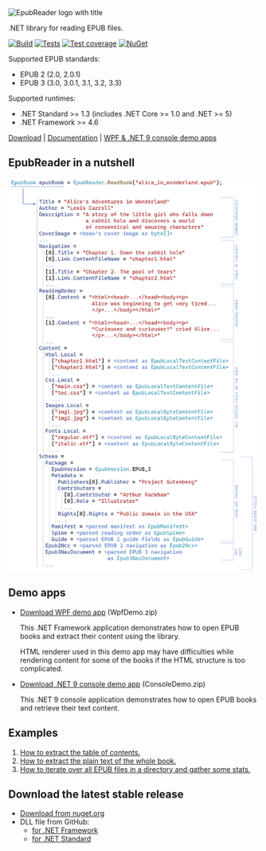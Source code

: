 <picture>
  <source media="(prefers-color-scheme: dark)" srcset="Documentation/images/logo-with-title-dark.svg">
  <source media="(prefers-color-scheme: light)" srcset="Documentation/images/logo-with-title-light.svg">
  <img alt="EpubReader logo with title" src="Documentation/images/logo-with-title-light.svg">
</picture>

.NET library for reading EPUB files.

[![Build](https://github.com/vers-one/EpubReader/actions/workflows/build.yml/badge.svg)](https://github.com/vers-one/EpubReader/actions/workflows/build.yml)
[![Tests](https://github.com/vers-one/EpubReader/actions/workflows/test.yml/badge.svg)](https://github.com/vers-one/EpubReader/actions/workflows/test.yml)
[![Test coverage](https://codecov.io/gh/vers-one/EpubReader/branch/master/graph/badge.svg?token=19RoYjPa56)](https://codecov.io/gh/vers-one/EpubReader)
[![NuGet](https://img.shields.io/nuget/v/VersOne.Epub.svg)](https://www.nuget.org/packages/VersOne.Epub)

Supported EPUB standards:
* EPUB 2 (2.0, 2.0.1)
* EPUB 3 (3.0, 3.0.1, 3.1, 3.2, 3.3)

Supported runtimes:
* .NET Standard >= 1.3 (includes .NET Core >= 1.0 and .NET >= 5)
* .NET Framework >= 4.6

[Download](#download-the-latest-stable-release) | [Documentation](https://os.vers.one/EpubReader/) | [WPF & .NET 9 console demo apps](#demo-apps)

## EpubReader in a nutshell
![EpubReader in a nutshell](Documentation/images/epubreader-in-a-nutshell.png)

## Demo apps
* [Download WPF demo app](https://github.com/vers-one/EpubReader/releases/latest/download/WpfDemo.zip) (WpfDemo.zip)

  This .NET Framework application demonstrates how to open EPUB books and extract their content using the library.

  HTML renderer used in this demo app may have difficulties while rendering content for some of the books if the HTML structure is too complicated.

* [Download .NET 9 console demo app](https://github.com/vers-one/EpubReader/releases/latest/download/ConsoleDemo.zip) (ConsoleDemo.zip)

  This .NET 9 console application demonstrates how to open EPUB books and retrieve their text content.

## Examples
1. [How to extract the table of contents.](https://os.vers.one/EpubReader/examples/example-1.html)
2. [How to extract the plain text of the whole book.](https://os.vers.one/EpubReader/examples/example-2.html)
3. [How to iterate over all EPUB files in a directory and gather some stats.](https://os.vers.one/EpubReader/examples/example-3.html)

## Download the latest stable release
* [Download from nuget.org](https://www.nuget.org/packages/VersOne.Epub)
* DLL file from GitHub:
  * [for .NET Framework](https://github.com/vers-one/EpubReader/releases/latest/download/VersOne.Epub.Net46.zip)
  * [for .NET Standard](https://github.com/vers-one/EpubReader/releases/latest/download/VersOne.Epub.NetStandard.zip)
